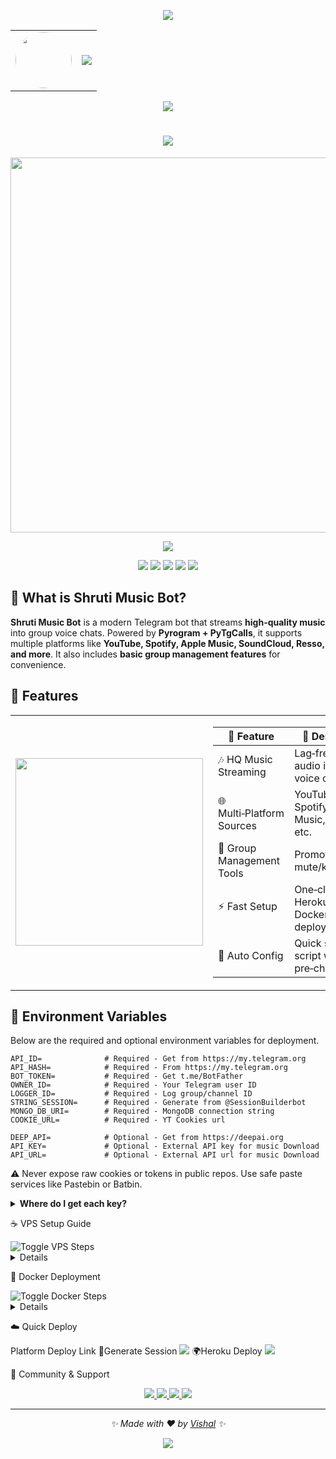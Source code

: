 
<!-- ✨ Animated Header (Top) -->

<p align="center">
  <img src="https://user-images.githubusercontent.com/73097560/115834477-dbab4500-a447-11eb-908a-139a6edaec5c.gif" />
</p>

<!-- 👤 Avatar + Typing Banner -->

<div align="center">
  <table>
    <tr>
      <td align="center">
        <img src="https://files.catbox.moe/53szdj.jpg" width="90px" style="border-radius: 50%;" />
      </td>
      <td>
        <img src="https://readme-typing-svg.herokuapp.com?font=Dark+Bolt&color=00BFFF&width=600&lines=Hey+There,+This+is+Vishal+%F0%9F%A5%80+%E2%9D%97%EF%B8%8F" />
      </td>
    </tr>
  </table>
</div>

<!-- 👁 Visitor Counter -->

<p align="center">
  <img src="https://komarev.com/ghpvc/?username=ItsMeVishal0&style=flat-square" />
</p>

<h1 align="center">
  <img src="https://readme-typing-svg.herokuapp.com?font=Dark+Bolt&color=FF69B4&width=500&lines=Welcome+to+Shruti+Music+%F0%9F%8E%B6+The+Robot;Your+Ultimate+Telegram+Music+Bot" />
</h1>

<p align="center">
  <a href="https://t.me/Its_me_Vishall">
    <img src="https://files.catbox.moe/48shlf.jpg" width="600">
  </a>
</p>

<p align="center">
  <a href="https://t.me/Shrutimusic_bot"><img src="https://img.shields.io/badge/Try%20Bot-@Shrutimusic_bot-blue?style=for-the-badge&logo=telegram"/></a>
</p>


<p align="center">
  <a href="https://github.com/ItsMeVishal0/VishalMusic/stargazers"><img src="https://img.shields.io/github/stars/ItsMeVishal0/VishalMusic?style=flat-square"/></a>
  <a href="https://github.com/ItsMeVishal0/VishalMusic/network/members"><img src="https://img.shields.io/github/forks/ItsMeVishal0/VishalMusic?style=flat-square"/></a>
  <a href="https://github.com/ItsMeVishal0/VishalMusic/issues"><img src="https://img.shields.io/github/issues/ItsMeVishal0/VishalMusic?style=flat-square"/></a>
  <a href="https://github.com/ItsMeVishal0/VishalMusic/commits/main"><img src="https://img.shields.io/github/last-commit/ItsMeVishal0/VishalMusic?style=flat-square"/></a>
  <a href="https://github.com/ItsMeVishal0/VishalMusic/actions"><img src="https://img.shields.io/badge/CI-Status-grey?style=flat-square"/></a>
</p>

## 🌟 What is Shruti Music Bot?

**Shruti Music Bot** is a modern Telegram bot that streams **high-quality music** into group voice chats.
Powered by **Pyrogram + PyTgCalls**, it supports multiple platforms like **YouTube, Spotify, Apple Music, SoundCloud, Resso, and more**.
It also includes **basic group management features** for convenience.

## 🚀 Features
<table>
<tr>
<td>
  <img src="https://files.catbox.moe/la0sxq.jpg" width="300" />
</td>
<td>

| 🌟 Feature                | 🔎 Description                              |
| ------------------------- | ------------------------------------------- |
| 🎶 HQ Music Streaming     | Lag‑free HD audio in group voice chats      |
| 🌐 Multi‑Platform Sources | YouTube, Spotify, Apple Music, Resso, etc.  |
| 👮 Group Management Tools | Promote/demote, mute/kick, etc.     |
| ⚡ Fast Setup              | One‑click Heroku, VPS, or Docker deployment |
| 🔄 Auto Config            | Quick setup script with pre‑checks          |

</td>
</tr>
</table>

## 🔑 Environment Variables

Below are the required and optional environment variables for deployment.

```env
API_ID=              # Required - Get from https://my.telegram.org
API_HASH=            # Required - From https://my.telegram.org
BOT_TOKEN=           # Required - Get t.me/BotFather
OWNER_ID=            # Required - Your Telegram user ID
LOGGER_ID=           # Required - Log group/channel ID
STRING_SESSION=      # Required - Generate from @SessionBuilderbot
MONGO_DB_URI=        # Required - MongoDB connection string
COOKIE_URL=          # Required - YT Cookies url

DEEP_API=            # Optional - Get from https://deepai.org
API_KEY=             # Optional - External API key for music Download
API_URL=             # Optional - External API url for music Download
```

⚠️ Never expose raw cookies or tokens in public repos. Use safe paste services like Pastebin or Batbin.

<details>
  <summary><b>Where do I get each key?</b></summary>

  <br/>

  <table>
    <thead>
      <tr>
        <th>Key</th>
        <th>Where to Get It</th>
        <th>Steps</th>
        <th>Notes</th>
      </tr>
    </thead>
    <tbody>
      <tr>
        <td><code>API_ID</code> &amp; <code>API_HASH</code></td>
        <td><a href="https://my.telegram.org" target="_blank">my.telegram.org</a> → <i>API Development Tools</i></td>
        <td>
          1) Log in with Telegram →
          2) Open <b>API Development Tools</b> →
          3) Create app →
          4) Copy values
        </td>
        <td>Keep these private. Needed by both userbot &amp; bot client.</td>
      </tr>
      <tr>
        <td><code>BOT_TOKEN</code></td>
        <td><a href="https://t.me/BotFather" target="_blank">@BotFather</a></td>
        <td>
          1) <b>/newbot</b> →
          2) Set name &amp; username →
          3) Copy the token
        </td>
        <td>Rotate if leaked. Store in <code>.env</code>.</td>
      </tr>
      <tr>
        <td><code>STRING_SESSION</code></td>
        <td><a href="https://t.me/SessionBuilderbot" target="_blank">@SessionBuilderbot</a></td>
        <td>
          1) Start bot →
          2) Provide <code>API_ID</code>/<code>API_HASH</code> →
          3) Complete login →
          4) Copy string
        </td>
        <td>Userbot auth for Pyrogram.</td>
      </tr>
      <tr>
        <td><code>LOGGER_ID</code></td>
        <td>Telegram <b>Channel/Group</b> you own</td>
        <td>
          1) Create private channel/group →
          2) Add your bot as admin →
          3) Get ID via <code>@Shrutimusic_bot</code> or <code>@MissRose_Bot</code>
        </td>
        <td>Use a private space so logs aren't public.</td>
      </tr>
      <tr>
        <td><code>MONGO_DB_URI</code></td>
        <td><a href="https://www.mongodb.com/atlas/database" target="_blank">MongoDB Atlas</a></td>
        <td>
          1) Create free cluster →
          2) Add database user &amp; IP allowlist →
          3) Copy connection string (<code>mongodb+srv://...</code>)
        </td>
        <td>Required for persistence (queues, configs, etc.).</td>
      </tr>
      <tr>
        <td><code>COOKIE_URL</code></td>
        <td>Any secure host (e.g., <a href="https://pastebin.com" target="_blank">Pastebin</a>, <a href="https://batbin.me" target="_blank">Batbin</a>)</td>
        <td>
          1) Upload your <code>cookies.txt</code> privately →
          2) Set paste visibility to <b>Unlisted</b> →
          3) Copy the <b>raw</b> URL
        </td>
        <td>Improves YouTube reliability. Never commit raw cookies.</td>
      </tr>
      <tr>
        <td><code>DEEP_API</code> / <code>API_KEY</code> / <code>API_URL</code></td>
        <td>Provider of your choice</td>
        <td>Sign up → generate key → paste here</td>
        <td>Optional integrations (AI/extras).</td>
      </tr>
    </tbody>
  </table>

  <br/>
</details>

☕ VPS Setup Guide

<img src="https://img.shields.io/badge/Show%20/Hide-VPS%20Steps-0ea5e9?style=for-the-badge" alt="Toggle VPS Steps"/>
<div align="left">
  <details>

```bash
🎵 Deploy Shruti Music Bot on VPS

### Step 1: Update & Install Packages
sudo apt update && sudo apt upgrade -y
sudo apt install git curl python3-pip python3-venv ffmpeg -y
curl -fsSL https://deb.nodesource.com/setup_18.x | sudo -E bash -
sudo apt install -y nodejs
npm install -g npm

### Step 2: Clone Repo
git clone https://github.com/ItsMeVishal0/VishalMusic.git
cd VishalMusic
tmux new -s Shruti

### Step 3: Setup & Run
python3 -m venv venv
source venv/bin/activate
pip install -U pip && pip install -r requirements.txt
bash setup   # Fill environment variables
bash start   # Start bot

### Useful Commands
tmux detach         # Use Ctrl+B, then D
tmux attach-session -t Shruti # Attach to Running Bot session
tmux kill-session -t Shruti # to kill the running bot session
rm -rf VishalMusic  # Uninstall the repo
```

  </details>
</div>

🐳 Docker Deployment

<img src="https://img.shields.io/badge/Show%20/Hide-Docker%20Steps-10b981?style=for-the-badge" alt="Toggle Docker Steps"/>

<div align="left">
  <details>

```bash
### Step 1: Clone Repo
git clone https://github.com/ItsMeVishal0/VishalMusic.git
cd VishalMusic

### Step 2: Create .env File
nano .env
# Paste your environment variables here and save (Ctrl+O, Enter, Ctrl+X)

### Step 3: Build Image
docker build -t shrutimusicbot .

### Step 4: Run Container
docker run -d --name shruti --env-file .env --restart unless-stopped shrutimusicbot

### Step 5: Manage Container
docker logs -f shruti        # View logs (Ctrl+C to exit)
docker stop shruti           # Stop container
docker start shruti          # Start again
docker rm -f shruti          # Remove container
docker rmi shrutimusicbot    # Remove image
```

  </details>
</div>

☁️ Quick Deploy

Platform Deploy Link
🔑Generate Session <a href="https://t.me/SessionBuilderbot"><img src="https://img.shields.io/badge/Session%20-Generator-blue?style=for-the-badge&logo=telegram"/></a>
🌍Heroku Deploy <a href="http://dashboard.heroku.com/new?template=https://github.com/ItsMeVishal0/VishalMusic"><img src="https://img.shields.io/badge/Deploy%20to-Heroku-purple?style=for-the-badge&logo=heroku"/></a>

💬 Community & Support

<p align="center">
  <a href="https://t.me/ItsMeVishalSupport">
    <img src="https://img.shields.io/badge/Support_Group-Telegram-0088cc?style=for-the-badge&logo=telegram&logoColor=white" />
  </a>
  <a href="https://t.me/ItsMeVishalBots">
    <img src="https://img.shields.io/badge/Updates_Channel-Telegram-6A5ACD?style=for-the-badge&logo=telegram&logoColor=white" />
  </a>
  <a href="https://t.me/Its_me_Vishall">
    <img src="https://img.shields.io/badge/Contact_Owner-Telegram-4CAF50?style=for-the-badge&logo=telegram&logoColor=white" />
  </a>
  <a href="https://t.me/Shrutimusic_bot">
    <img src="https://img.shields.io/badge/Use_Bot-Telegram-FF69B4?style=for-the-badge&logo=telegram&logoColor=white" />
  </a>
</p>

---

<p align="center">
  <i>✨ Made with ❤️ by <a href="https://t.me/Its_me_Vishall">Vishal</a> ✨</i>
</p>

<!-- ✨ Animated Footer (Bottom) -->

<p align="center">
  <img src="https://user-images.githubusercontent.com/73097560/115834477-dbab4500-a447-11eb-908a-139a6edaec5c.gif" />
</p>
